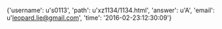 {'username': u's0113', 'path': u'xz1134/1134.html', 'answer': u'A', 'email': u'leopard.lie@gmail.com', 'time': '2016-02-23:12:30:09'}